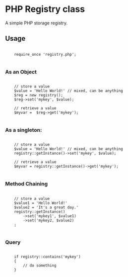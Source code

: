 <h1>PHP Registry class</h1>

A simple PHP storage registry.

<h2>Usage</h2>

<pre>
<code>
    require_once 'registry.php';
</code>
</pre>

<h3> As an Object </h3>

<pre>
<code>
    // store a value
    $value = 'Hello World!' // mixed, can be anything
    $reg = new registry();
    $reg->set('mykey', $value);

    // retrieve a value
    $myvar =  $reg->get('mykey');
</code>
</pre>

<h3>As a singleton:</h3>

<pre>
<code>
    // store a value
    $value = 'Hello World!' // mixed, can be anything
    registry::getInstance()->set('mykey', $value);
    
    // retrieve a value
    $myvar = registry::getInstance()->get('mykey');
</code>
</pre>

<h3>Method Chaining</h3>

<pre>
<code>
    // store a value
    $value1 = 'Hello World!'
    $value2 = 'It's a great day.'
    registry::getInstance()
        ->set('mykey1', $value1)
        ->set('mykey2, $value2)
    ;
</code>
</pre>

<h3>Query</h3>

<pre>
<code>
    if registry::contains('mykey')
    {
        // do something
    }
</code>
</pre>
